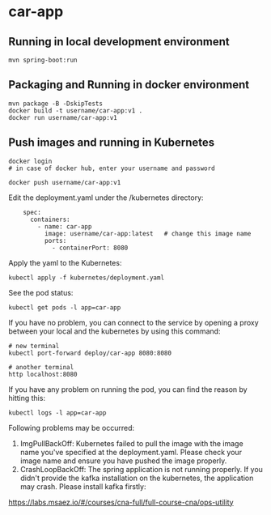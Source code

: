 # car-app

## Running in local development environment

```
mvn spring-boot:run
```

## Packaging and Running in docker environment

```
mvn package -B -DskipTests
docker build -t username/car-app:v1 .
docker run username/car-app:v1
```

## Push images and running in Kubernetes

```
docker login 
# in case of docker hub, enter your username and password

docker push username/car-app:v1
```

Edit the deployment.yaml under the /kubernetes directory:
```
    spec:
      containers:
        - name: car-app
          image: username/car-app:latest   # change this image name
          ports:
            - containerPort: 8080

```

Apply the yaml to the Kubernetes:
```
kubectl apply -f kubernetes/deployment.yaml
```

See the pod status:
```
kubectl get pods -l app=car-app
```

If you have no problem, you can connect to the service by opening a proxy between your local and the kubernetes by using this command:
```
# new terminal
kubectl port-forward deploy/car-app 8080:8080

# another terminal
http localhost:8080
```

If you have any problem on running the pod, you can find the reason by hitting this:
```
kubectl logs -l app=car-app
```

Following problems may be occurred:

1. ImgPullBackOff:  Kubernetes failed to pull the image with the image name you've specified at the deployment.yaml. Please check your image name and ensure you have pushed the image properly.
1. CrashLoopBackOff: The spring application is not running properly. If you didn't provide the kafka installation on the kubernetes, the application may crash. Please install kafka firstly:

https://labs.msaez.io/#/courses/cna-full/full-course-cna/ops-utility

